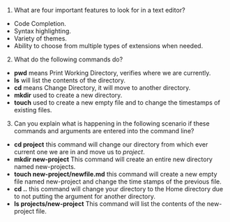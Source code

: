 1. What are four important features to look for in a text editor?

- Code Completion.
- Syntax highlighting.
- Variety of themes.
- Ability to choose from multiple types of extensions when needed.

2. What do the following commands do?

- **pwd** means Print Working Directory, verifies where we are currently.
- **ls** will list the contents of the directory.
- **cd** means Change Directory, it will move to another directory.
- **mkdir** used to create a new directory.
- **touch** used to create a new empty file and to change the timestamps of existing files.

3. Can you explain what is happening in the following scenario if these commands and arguments are entered into the command line? 

- **cd project** this command will change our directory from which ever current one we are in and move us to *project*.
- **mkdir new-project** This command will create an entire new directory named new-projects.
- **touch new-project/newfile.md** this command will create a new empty file named new-project and change the time stamps of the previous file.
- **cd ..** this command will change your directory to the Home directory due to not putting the argument for another directory.
- **ls projects/new-project** This command will list the contents of the new-project file.
